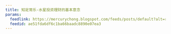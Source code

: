 ```yaml
---
title: 知足常乐-水星投资理财的基本意念
params:
  feedlink: https://mercurychong.blogspot.com/feeds/posts/default?alt=rss
  feedid: ae51fda6df6c1ba66baadc8890e07ea3
---
```

